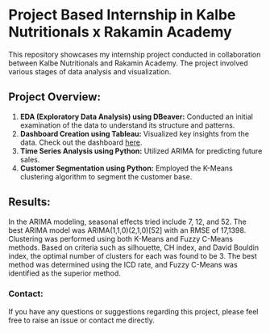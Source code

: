 <h1>Project Based Internship in Kalbe Nutritionals x Rakamin Academy</h1>

<p>This repository showcases my internship project conducted in collaboration between Kalbe Nutritionals and Rakamin Academy. The project involved various stages of data analysis and visualization.</p>

<h2>Project Overview:</h2>
<ol>
    <li><strong>EDA (Exploratory Data Analysis) using DBeaver:</strong> Conducted an initial examination of the data to understand its structure and patterns.</li>
    <li><strong>Dashboard Creation using Tableau:</strong> Visualized key insights from the data. Check out the dashboard <a href="https://public.tableau.com/app/profile/dindagaluh/viz/KalbeSalesPerformanceDashboard/Dashboard1">here</a>.</li>
    <li><strong>Time Series Analysis using Python:</strong> Utilized ARIMA for predicting future sales.</li>
    <li><strong>Customer Segmentation using Python:</strong> Employed the K-Means clustering algorithm to segment the customer base.</li>
</ol>

<h2>Results:</h2>
<p>
In the ARIMA modeling, seasonal effects tried include 7, 12, and 52. The best ARIMA model was ARIMA(1,1,0)(2,1,0)[52] with an RMSE of 17,1398. 
<br>
Clustering was performed using both K-Means and Fuzzy C-Means methods. Based on criteria such as silhouette, CH index, and David Bouldin index, the optimal number of clusters for each was found to be 3. The best method was determined using the ICD rate, and Fuzzy C-Means was identified as the superior method.
</p>

<h3>Contact:</h3>
<p>If you have any questions or suggestions regarding this project, please feel free to raise an issue or contact me directly.</p>

</body>
</html>
